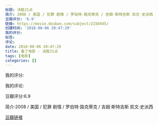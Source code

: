 ```yaml
---
标题: 决胜21点
简介: 2008 / 美国 / 犯罪 剧情 / 罗伯特·路克蒂克 / 吉姆·斯特吉斯 凯文·史派西
豆瓣评分: '6.9'
链接: https://movie.douban.com/subject/2156945/
创建时间: '2018-08-06 20:47:29'
我的评分:
标签:
评论:
date: 2018-08-06 20:47:29
title: 看了电影 - 决胜21点
tags: [电影]
categories: []
---
```


我的评分:

我的评论:

豆瓣评分:6.9

简介:2008 / 美国 / 犯罪 剧情 / 罗伯特·路克蒂克 / 吉姆·斯特吉斯 凯文·史派西

[豆瓣链接](https://movie.douban.com/subject/2156945/)

